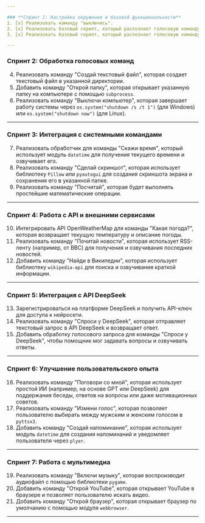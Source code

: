 ```yaml
---

### **Спринт 1: Настройка окружения и базовой функциональности**
1. [x] Реализовать команду "выключись".
2. [x] Реализовать базовый скрипт, который распознает голосовую команду "Кто я?".
3. [x] Реализовать базовый скрипт, который распознает голосовую команду "Привет" и отвечает "Привет, чем могу помочь?".

---
```


### **Спринт 2: Обработка голосовых команд**
4. Реализовать команду "Создай текстовый файл", которая создает текстовый файл в указанной директории.
5. Добавить команду "Открой папку", которая открывает указанную папку на компьютере с помощью `subprocess`.
6. Реализовать команду "Выключи компьютер", которая завершает работу системы через `os.system("shutdown /s /t 1")` (для Windows) или `os.system("shutdown now")` (для Linux).
---

### **Спринт 3: Интеграция с системными командами**
7. Реализовать обработчик для команды "Скажи время", который использует модуль `datetime` для получения текущего времени и озвучивает его.
8.  Реализовать команду "Сделай скриншот", которая использует библиотеку `Pillow` или `pyautogui` для создания скриншота экрана и сохранения его в указанной папке.
9. Реализовать команду "Посчитай", которая будет выполнять простейшие математические операции.
---

### **Спринт 4: Работа с API и внешними сервисами**
10. Интегрировать API OpenWeatherMap для команды "Какая погода?", которая возвращает текущую температуру и описание погоды.
11. Реализовать команду "Почитай новости", которая использует RSS-ленту (например, от BBC) для получения и озвучивания последних новостей.
12. Добавить команду "Найди в Википедии", которая использует библиотеку `wikipedia-api` для поиска и озвучивания краткой информации.

---

### **Спринт 5: Интеграция с API DeepSeek**
13. Зарегистрироваться на платформе DeepSeek и получить API-ключ для доступа к нейросети.
14. Реализовать команду "Спроси у DeepSeek", которая отправляет текстовый запрос в API DeepSeek и возвращает ответ.
15. Добавить обработку голосового запроса для команды "Спроси у DeepSeek", чтобы помощник мог задавать вопросы и озвучивать ответы.

---

### **Спринт 6: Улучшение пользовательского опыта**
16. Реализовать команду "Поговори со мной", которая использует простой ИИ (например, на основе GPT или DeepSeek) для поддержания беседы, ответов на вопросы или даже мотивационных советов.
17. Реализовать команду "Измени голос", которая позволяет пользователю выбирать между мужским и женским голосом в `pyttsx3`.
18. Добавить команду "Создай напоминание", которая использует модуль `datetime` для создания напоминаний и уведомляет пользователя через `plyer`.

---

### **Спринт 7: Работа с мультимедиа**
19. Реализовать команду "Включи музыку", которая воспроизводит аудиофайл с помощью библиотеки `pygame`.
20. Добавить команду "Открой YouTube", которая открывает YouTube в браузере и позволяет пользователю искать видео.
21. Добавить команду "Открой браузер", которая открывает браузер по умолчанию с помощью модуля `webbrowser`.

---

